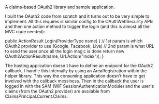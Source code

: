 A claims-based OAuth2 library and sample application.

I built the OAuth2 code from scratch and it turns out to be very simple to implement. All this requires is similar config to the OAuthWebSecurity APIs and then one action method to trigger the login (and this is almost all the MVC code needed):

public ActionResult Login(ProviderType name)
{
    // 1st param is which OAuth2 provider to use (Google, Facebook, Live)
    // 2nd param is what URL to send the user once all the login magic is done
    return new OAuth2ActionResult(name, Url.Action("Index"));
}

The hosting application doesn't have to define an endpoint for the OAuth2 callback. I handle this internally by using an AreaRegistration within the helper library. This way the consuming application doesn't have to get involved with the callback messiness. Then in the callback the user is logged in with the SAM (WIF SessionAuthenticationModule) and the user's claims (from the OAuth2 provider) are available from ClaimsPrincipal.Current.Claims.
